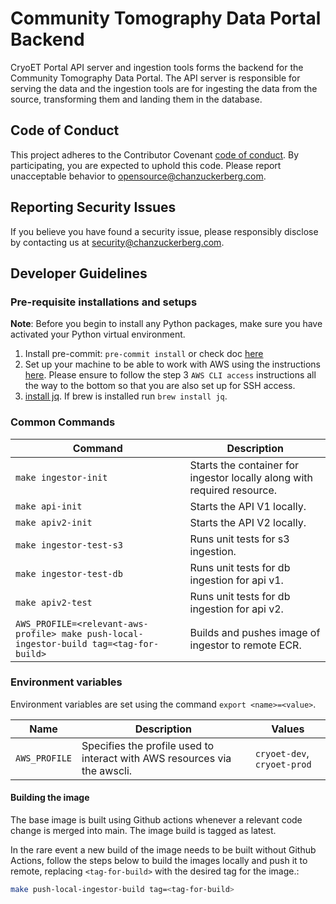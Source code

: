 # Community Tomography Data Portal Backend
CryoET Portal API server and ingestion tools forms the backend for the Community Tomography Data Portal. The API server is responsible for serving the data and the ingestion tools are for ingesting the data from the source, transforming them and landing them in the database.


## Code of Conduct

This project adheres to the Contributor Covenant [code of conduct](https://github.com/chanzuckerberg/.github/blob/master/CODE_OF_CONDUCT.md). By participating, you are expected to uphold this code. Please report unacceptable behavior to [opensource@chanzuckerberg.com](mailto:opensource@chanzuckerberg.com).

## Reporting Security Issues

If you believe you have found a security issue, please responsibly disclose by contacting us at [security@chanzuckerberg.com](mailto:security@chanzuckerberg.com).

## Developer Guidelines
### Pre-requisite installations and setups

**Note**: Before you begin to install any Python packages, make sure you have activated your Python virtual environment.

1. Install pre-commit: `pre-commit install` or check doc [here](https://pre-commit.com/)
2. Set up your machine to be able to work with AWS using the instructions [here](https://czi.atlassian.net/wiki/spaces/DC/pages/332892073/Getting+started+with+AWS). Please ensure to follow the step 3 `AWS CLI access` instructions all the way to the bottom so that you are also set up for SSH access.
3. [install jq](https://stedolan.github.io/jq/download/). If brew is installed run `brew install jq`.

### Common Commands

| Command                                                                                 | Description                                                             |
|-----------------------------------------------------------------------------------------|-------------------------------------------------------------------------|
| `make ingestor-init`                                                                    | Starts the container for ingestor locally along with required resource. |
| `make api-init`                                                                         | Starts the API V1 locally.                                              |
| `make apiv2-init`                                                                       | Starts the API V2 locally.                                              |
| `make ingestor-test-s3`                                                                 | Runs unit tests for s3 ingestion.                                       |
| `make ingestor-test-db`                                                                 | Runs unit tests for db ingestion for api v1.                            |
| `make apiv2-test`                                                                       | Runs unit tests for db ingestion for api v2.                            |
| `AWS_PROFILE=<relevant-aws-profile> make push-local-ingestor-build tag=<tag-for-build>` | Builds and pushes image of ingestor to remote ECR.                      |


### Environment variables

Environment variables are set using the command `export <name>=<value>`.

| Name                | Description                                                                  | Values                      |
| ------------------- |------------------------------------------------------------------------------|-----------------------------|
| `AWS_PROFILE`       | Specifies the profile used to interact with AWS resources via the awscli.    | `cryoet-dev`, `cryoet-prod` |



#### Building the image

The base image is built using Github actions whenever a relevant code change is merged into main. The image build is tagged as latest.

In the rare event a new build of the image needs to be built without Github Actions, follow the steps below to build the images locally and push it to remote, replacing `<tag-for-build>` with the desired tag for the image.:
```bash
make push-local-ingestor-build tag=<tag-for-build>
```
